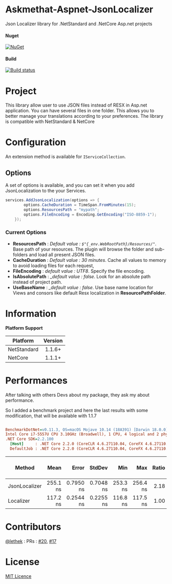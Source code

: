# Askmethat-Aspnet-JsonLocalizer
Json Localizer library for .NetStandard and .NetCore Asp.net projects

#### Nuget
[![NuGet](https://img.shields.io/nuget/dt/Askmethat.Aspnet.JsonLocalizer.svg)](https://www.nuget.org/packages/Askmethat.Aspnet.JsonLocalizer)

#### Build

[![Build status](https://ci.appveyor.com/api/projects/status/gt8vg0e2f9gapr2d/branch/master?svg=true)](https://ci.appveyor.com/project/AlexTeixeira/askmethat-aspnet-jsonlocalizer/branch/master)

# Project

This library allow user to use JSON files instead of RESX in Asp.net application.
You can have several files in one folder. This allows you to better manage your translations according to your preferences.
The library is compatible with NetStandard & NetCore

# Configuration

An extension method is available for `IServiceCollection`.


## Options 

A set of options is available, and you can set it when you add JsonLocalization to the your Services.

``` cs
services.AddJsonLocalization(options => {
        options.CacheDuration = TimeSpan.FromMinutes(15);
        options.ResourcesPath = "mypath";
        options.FileEncoding = Encoding.GetEncoding("ISO-8859-1");
    });
```

### Current Options

- **ResourcesPath** : _Default value : `$"{_env.WebRootPath}/Resources/"`_.  Base path of your resources. The plugin will browse the folder and sub-folders and load all present JSON files.
- **CacheDuration** : _Default value : 30 minutes_. Cache all values to memory to avoid loading files for each request,
- **FileEncoding** : _default value : UTF8_. Specify the file encoding.
- **IsAbsolutePath** : *_default value : false*. Look for an absolute path instead of project path.
- **UseBaseName** : *_default value : false*. Use base name location for Views and consors like default Resx localization in **ResourcePathFolder**.

# Information

**Platform Support**

|Platform|Version|
| -------------------  | :------------------: |
|NetStandard|1.1.6+|
|NetCore|1.1.1+|

# Performances

After talking with others Devs about my package, they ask my about performance.

So I added a benchmark project and here the last results with some modification, that will be available with 1.1.7

``` ini

BenchmarkDotNet=v0.11.3, OS=macOS Mojave 10.14 (18A391) [Darwin 18.0.0]
Intel Core i7-5557U CPU 3.10GHz (Broadwell), 1 CPU, 4 logical and 2 physical cores
.NET Core SDK=2.2.100
  [Host]     : .NET Core 2.2.0 (CoreCLR 4.6.27110.04, CoreFX 4.6.27110.04), 64bit RyuJIT  [AttachedDebugger]
  DefaultJob : .NET Core 2.2.0 (CoreCLR 4.6.27110.04, CoreFX 4.6.27110.04), 64bit RyuJIT


```
|        Method |     Mean |     Error |    StdDev |      Min |      Max | Ratio | Gen 0/1k Op | Gen 1/1k Op | Gen 2/1k Op | Allocated Memory/Op |
|-------------- |---------:|----------:|----------:|---------:|---------:|------:|------------:|------------:|------------:|--------------------:|
| JsonLocalizer | 255.1 ns | 0.7950 ns | 0.7048 ns | 253.3 ns | 256.4 ns |  2.18 |      0.0648 |           - |           - |               136 B |
|     Localizer | 117.2 ns | 0.2544 ns | 0.2255 ns | 116.8 ns | 117.5 ns |  1.00 |           - |           - |           - |                   - |


# Contributors

[@lethek](https://github.com/lethek) : PRs : [#20](https://github.com/AlexTeixeira/Askmethat-Aspnet-JsonLocalizer/pull/20), [#17](https://github.com/AlexTeixeira/Askmethat-Aspnet-JsonLocalizer/pull/17)

# License

[MIT Licence](https://github.com/AlexTeixeira/Askmethat-Aspnet-JsonLocalizer/blob/master/LICENSE)

